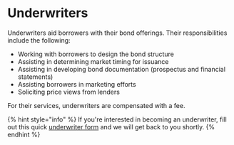 # Underwriters

Underwriters aid borrowers with their bond offerings. Their responsibilities include the following:

* Working with borrowers to design the bond structure
* Assisting in determining market timing for issuance
* Assisting in developing bond documentation (prospectus and financial statements)
* Assisting borrowers in marketing efforts
* Soliciting price views from lenders

For their services, underwriters are compensated with a fee.

{% hint style="info" %}
If you're interested in becoming an underwriter, fill out this quick [underwriter form](https://xudqki8dg3d.typeform.com/to/QFRpXL6q) and we will get back to you shortly.
{% endhint %}
